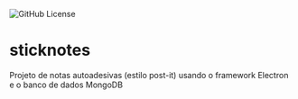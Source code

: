 ![GitHub License](https://img.shields.io/github/license/GabrielYago10/stickynotes)

# sticknotes
Projeto de notas autoadesivas (estilo post-it) usando o framework Electron e o banco de dados MongoDB



#
